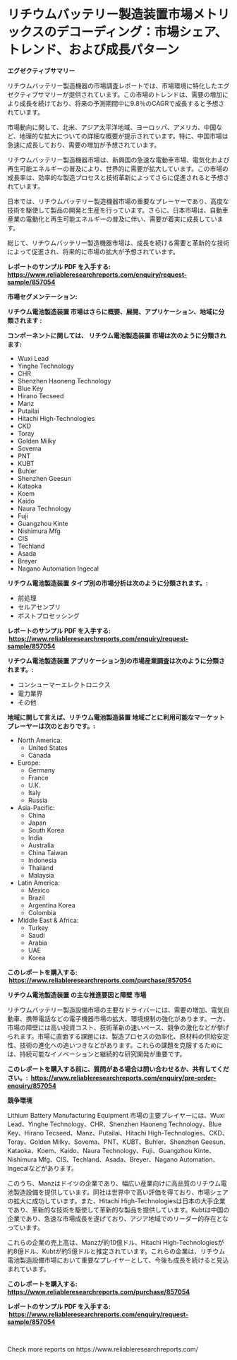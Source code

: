 <p><h1>リチウムバッテリー製造装置市場メトリックスのデコーディング：市場シェア、トレンド、および成長パターン</h1></p><p><strong>エグゼクティブサマリー</strong></p>
<p><p>リチウムバッテリー製造機器の市場調査レポートでは、市場環境に特化したエグゼクティブサマリーが提供されています。この市場のトレンドは、需要の増加により成長を続けており、将来の予測期間中に9.8％のCAGRで成長すると予想されています。 </p><p>市場動向に関して、北米、アジア太平洋地域、ヨーロッパ、アメリカ、中国など、地理的な拡大についての詳細な概要が提示されています。特に、中国市場は急速に成長しており、需要の増加が予想されています。 </p><p>リチウムバッテリー製造機器市場は、新興国の急速な電動車市場、電気化および再生可能エネルギーの普及により、世界的に需要が拡大しています。この市場の成長率は、効率的な製造プロセスと技術革新によってさらに促進されると予想されています。 </p><p>日本では、リチウムバッテリー製造機器市場の重要なプレーヤーであり、高度な技術を駆使して製品の開発と生産を行っています。さらに、日本市場は、自動車産業の電動化と再生可能エネルギーの普及に伴い、需要が着実に成長しています。 </p><p>総じて、リチウムバッテリー製造機器市場は、成長を続ける需要と革新的な技術によって促進され、将来的に市場の拡大が予想されています。</p></p>
<p><strong>レポートのサンプル PDF を入手する: <a href="https://www.reliableresearchreports.com/enquiry/request-sample/857054">https://www.reliableresearchreports.com/enquiry/request-sample/857054</a></strong></p>
<p><strong>市場セグメンテーション:</strong></p>
<p><strong> リチウム電池製造装置 市場はさらに概要、展開、アプリケーション、地域に分類されます :</strong></p>
<p><strong>コンポーネントに関しては、 リチウム電池製造装置 市場は次のように分類されます: &nbsp;</strong></p>
<p><ul><li>Wuxi Lead</li><li>Yinghe Technology</li><li>CHR</li><li>Shenzhen Haoneng Technology</li><li>Blue Key</li><li>Hirano Tecseed</li><li>Manz</li><li>Putailai</li><li>Hitachi High-Technologies</li><li>CKD</li><li>Toray</li><li>Golden Milky</li><li>Sovema</li><li>PNT</li><li>KUBT</li><li>Buhler</li><li>Shenzhen Geesun</li><li>Kataoka</li><li>Koem</li><li>Kaido</li><li>Naura Technology</li><li>Fuji</li><li>Guangzhou Kinte</li><li>Nishimura Mfg</li><li>CIS</li><li>Techland</li><li>Asada</li><li>Breyer</li><li>Nagano Automation
    Ingecal</li></ul></p>
<p><strong> リチウム電池製造装置 タイプ別の市場分析は次のように分類されます。:</strong></p>
<p><ul><li>前処理</li><li>セルアセンブリ</li><li>ポストプロセッシング</li></ul></p>
<p><strong>レポートのサンプル PDF を入手する: &nbsp;<a href="https://www.reliableresearchreports.com/enquiry/request-sample/857054">https://www.reliableresearchreports.com/enquiry/request-sample/857054</a></strong></p>
<p><strong> リチウム電池製造装置 アプリケーション別の市場産業調査は次のように分類されます。:</strong></p>
<p><ul><li>コンシューマーエレクトロニクス</li><li>電力業界</li><li>その他</li></ul></p>
<p><strong>地域に関して言えば、リチウム電池製造装置 地域ごとに利用可能なマーケットプレーヤーは次のとおりです。:</strong></p>
<p><ul>
    <li>
        North America:
        <ul>
            <li>United States</li>
            <li>Canada</li>
        </ul>
    </li>
    <li>
        Europe:
        <ul>
            <li>Germany</li>
            <li>France</li>
            <li>U.K.</li>
            <li>Italy</li>
            <li>Russia</li>
        </ul>
    </li>
    <li>
        Asia-Pacific:
        <ul>
            <li>China</li>
            <li>Japan</li>
            <li>South Korea</li>
            <li>India</li>
            <li>Australia</li>
            <li>China Taiwan</li>
            <li>Indonesia</li>
            <li>Thailand</li>
            <li>Malaysia</li>
        </ul>
    </li>
    <li>
        Latin America:
        <ul>
            <li>Mexico</li>
            <li>Brazil</li>
            <li>Argentina Korea</li>
            <li>Colombia</li>
        </ul>
    </li>
    <li>
        Middle East & Africa:
        <ul>
            <li>Turkey</li>
            <li>Saudi</li>
            <li>Arabia</li>
            <li>UAE</li>
            <li>Korea</li>
        </ul>
    </li>
    </ul></p>
<p><strong>このレポートを購入する: &nbsp;<a href="https://www.reliableresearchreports.com/purchase/857054">https://www.reliableresearchreports.com/purchase/857054</a></strong></p>
<p><strong>リチウム電池製造装置 の主な推進要因と障壁 市場</strong></p>
<p><p>リチウムバッテリー製造設備市場の主要なドライバーには、需要の増加、電気自動車、携帯電話などの電子機器市場の拡大、環境規制の強化があります。一方、市場の障壁には高い投資コスト、技術革新の速いペース、競争の激化などが挙げられます。市場に直面する課題には、製造プロセスの効率化、原材料の供給安定性、技術の進化への追いつきなどがあります。これらの課題を克服するためには、持続可能なイノベーションと継続的な研究開発が重要です。</p></p>
<p><strong>このレポートを購入する前に、質問がある場合は問い合わせるか、共有してください。:&nbsp; <a href="https://www.reliableresearchreports.com/enquiry/pre-order-enquiry/857054">https://www.reliableresearchreports.com/enquiry/pre-order-enquiry/857054</a></strong></p>
<p><strong>競争環境</strong></p>
<p><p>Lithium Battery Manufacturing Equipment 市場の主要プレイヤーには、Wuxi Lead、Yinghe Technology、CHR、Shenzhen Haoneng Technology、Blue Key、Hirano Tecseed、Manz、Putailai、Hitachi High-Technologies、CKD、Toray、Golden Milky、Sovema、PNT、KUBT、Buhler、Shenzhen Geesun、Kataoka、Koem、Kaido、Naura Technology、Fuji、Guangzhou Kinte、Nishimura Mfg、CIS、Techland、Asada、Breyer、Nagano Automation、Ingecalなどがあります。</p><p>このうち、Manzはドイツの企業であり、幅広い産業向けに高品質のリチウム電池製造設備を提供しています。同社は世界中で高い評価を得ており、市場シェアの拡大に成功しています。また、Hitachi High-Technologiesは日本の大手企業であり、革新的な技術を駆使して革新的な製品を提供しています。Kubtは中国の企業であり、急速な市場成長を遂げており、アジア地域でのリーダー的存在となっています。</p><p>これらの企業の売上高は、Manzが約10億ドル、Hitachi High-Technologiesが約8億ドル、Kubtが約5億ドルと推定されています。これらの企業は、リチウム電池製造設備市場において重要なプレイヤーとして、今後も成長を続けると見込まれています。</p></p>
<p><strong>このレポートを購入する: &nbsp; <a href="https://www.reliableresearchreports.com/purchase/857054">https://www.reliableresearchreports.com/purchase/857054</a></strong></p>
<p><strong>レポートのサンプル PDF を入手する: &nbsp;<a href="https://www.reliableresearchreports.com/enquiry/request-sample/857054">https://www.reliableresearchreports.com/enquiry/request-sample/857054</a></strong><strong></strong></p>
<p>&nbsp;</p>
<p>Check more reports on https://www.reliableresearchreports.com/</p>
